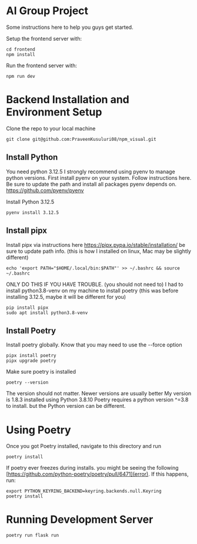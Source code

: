 # AI Group Project

Some instructions here to help you guys get started.

Setup the frontend server with:

```
cd frontend
npm install
```

Run the frontend server with:

```
npm run dev
```

# Backend Installation and Environment Setup

Clone the repo to your local machine

```
git clone git@github.com:PraveenKusuluri08/npm_visual.git
```

## Install Python

You need python 3.12.5 I strongly recommend using pyenv to manage python versions. First install pyenv on your system. Follow instructions here. Be sure to update the path and install all packages pyenv depends on.
https://github.com/pyenv/pyenv

Install Python 3.12.5

```
pyenv install 3.12.5
```

## Install pipx

Install pipx via instructions here
https://pipx.pypa.io/stable/installation/
be sure to update path info. (this is how I installed on linux, Mac may be slightly different)

```
echo 'export PATH="$HOME/.local/bin:$PATH"' >> ~/.bashrc && source ~/.bashrc
```

ONLY DO THIS IF YOU HAVE TROUBLE. (you should not need to)
I had to install python3.8-venv on my machine to install poetry (this was before installing 3.12.5, maybe it will be different for you)

```
pip install pipx
sudo apt install python3.8-venv
```

## Install Poetry

Install poetry globally. Know that you may need to use the --force option

```
pipx install poetry
pipx upgrade poetry
```

Make sure poetry is installed

```
poetry --version
```

The version should not matter. Newer versions are usually better
My version is 1.8.3 installed using Python 3.8.10
Poetry requires a python version ^=3.8 to install. but the Python version can be different.

# Using Poetry

Once you got Poetry installed, navigate to this directory and run

```
poetry install
```

If poetry ever freezes during installs. you might be seeing the following [https://github.com/python-poetry/poetry/pull/6471](error). If this happens, run:

```
export PYTHON_KEYRING_BACKEND=keyring.backends.null.Keyring
poetry install
```

# Running Development Server

```
poetry run flask run
```
